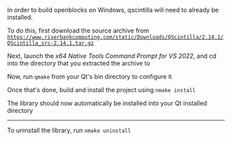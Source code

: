 In order to build openblocks on Windows, qscintilla will need to already be installed.

To do this, first download the source archive from [`https://www.riverbankcomputing.com/static/Downloads/QScintilla/2.14.1/QScintilla_src-2.14.1.tar.gz`](https://www.riverbankcomputing.com/static/Downloads/QScintilla/2.14.1/QScintilla_src-2.14.1.tar.gz)

Next, launch the *x64 Native Tools Command Prompt for VS 2022*, and cd into the directory that you extracted the archive to

Now, run `qmake` from your Qt's bin directory to configure it

Once that's done, build and install the project using `nmake install`

The library should now automatically be installed into your Qt installed directory

---

To uninstall the library, run `nmake uninstall`
